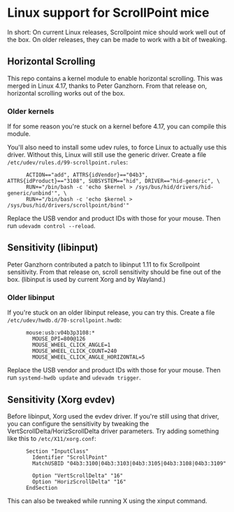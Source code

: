 # Linux support for ScrollPoint mice

In short: On current Linux releases, Scrollpoint mice should work well out of the box. On older releases, they can be made to work with a bit of tweaking.

## Horizontal Scrolling

This repo contains a kernel module to enable horizontal scrolling. This was merged in Linux 4.17, thanks to Peter Ganzhorn. From that release on, horizontal scrolling works out of the box.

### Older kernels

If for some reason you're stuck on a kernel before 4.17, you can compile this module.

You'll also need to install some udev rules, to force Linux to actually use this driver. Without this, Linux will still use the generic driver. Create a file `/etc/udev/rules.d/99-scrollpoint.rules`:

          ACTION=="add", ATTRS{idVendor}=="04b3", ATTRS{idProduct}=="3108", SUBSYSTEM=="hid", DRIVER=="hid-generic", \
          RUN+="/bin/bash -c 'echo $kernel > /sys/bus/hid/drivers/hid-generic/unbind'", \
          RUN+="/bin/bash -c 'echo $kernel > /sys/bus/hid/drivers/scrollpoint/bind'"

Replace the USB vendor and product IDs with those for your mouse. Then run `udevadm control --reload`.    

## Sensitivity (libinput)

Peter Ganzhorn contributed a patch to libinput 1.11 to fix Scrollpoint sensitivity. From that release on, scroll sensitivity should be fine out of the box. (libinput is used by current Xorg and by Wayland.)

### Older libinput

If you're stuck on an older libinput release, you can try this. Create a file `/etc/udev/hwdb.d/70-scrollpoint.hwdb`:

          mouse:usb:v04b3p3108:*
            MOUSE_DPI=800@126
            MOUSE_WHEEL_CLICK_ANGLE=1
            MOUSE_WHEEL_CLICK_COUNT=240
            MOUSE_WHEEL_CLICK_ANGLE_HORIZONTAL=5

Replace the USB vendor and product IDs with those for your mouse. Then run `systemd-hwdb update` and `udevadm trigger`.

## Sensitivity (Xorg evdev)

Before libinput, Xorg used the evdev driver. If you're still using that driver, you can configure the sensitivity by tweaking the VertScrollDelta/HorizScrollDelta driver parameters. Try adding something like this to `/etc/X11/xorg.conf`:

          Section "InputClass"
            Identifier "ScrollPoint"
            MatchUSBID "04b3:3100|04b3:3103|04b3:3105|04b3:3108|04b3:3109"
          
            Option "VertScrollDelta" "16"
            Option "HorizScrollDelta" "16"
          EndSection

This can also be tweaked while running X using the xinput command.
